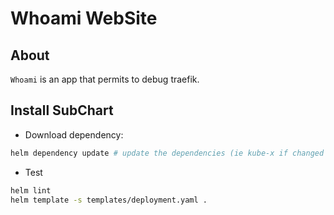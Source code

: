 # Whoami WebSite

## About

`Whoami` is an app that permits to debug traefik.

## Install SubChart

* Download dependency:
```bash
helm dependency update # update the dependencies (ie kube-x if changed version or not)
```
* Test
```bash
helm lint
helm template -s templates/deployment.yaml .
```